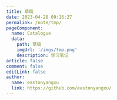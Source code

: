 ```yaml
---
title: 草稿
date: 2023-04-28 09:16:27
permalink: /note/tmp/
pageComponent:
  name: Catalogue
  data:
    path: 草稿
    imgUrl: '/imgs/tmp.png'
    description: 学习笔记
article: false
comment: false
editLink: false
author: 
  name: eastonyangxu
  link: https://github.com/eastonyangxu/
---
```

